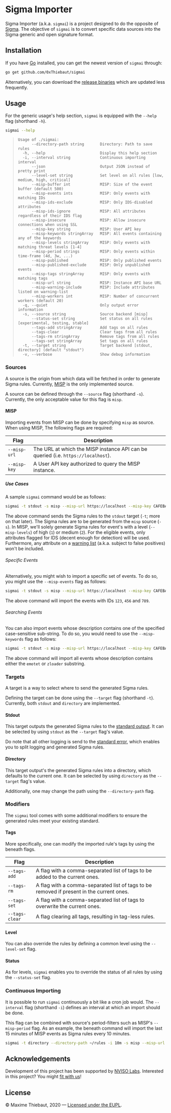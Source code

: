 # Sigma Importer
Sigma Importer (a.k.a. `sigmai`) is a project designed to do the opposite of [Sigma](https://github.com/Neo23x0/sigma).
The objective of `sigmai` is to convert specific data sources into the Sigma generic and open signature format.

## Installation
If you have [Go](https://golang.org/) installed, you can get the newest version of `sigmai` through:

```bash
go get github.com/0xThiebaut/sigmai
```

Alternatively, you can download the [release binaries](https://github.com/0xThiebaut/sigmai/releases) which are updated less frequently.

## Usage
For the generic usage's help section, `sigmai` is equipped with the `--help` flag (shorthand `-h`).

```bash
sigmai --help
```

> ```
> Usage of ./sigmai:
>       --directory-path string       Directory: Path to save rules
>   -h, --help                        Display this help section
>   -i, --interval string             Continuous importing interval
>       --json                        Output JSON instead of pretty print
>       --level-set string            Set level on all rules [low, medium, high, critical]
>       --misp-buffer int             MISP: Size of the event buffer (default 500)
>       --misp-events ints            MISP: Only events with matching IDs
>       --misp-ids-exclude            MISP: Only IDS-disabled attributes
>       --misp-ids-ignore             MISP: All attributes regardless of their IDS flag
>       --misp-insecure               MISP: Allow insecure connections when using SSL
>       --misp-key string             MISP: User API key
>       --misp-keywords stringArray   MISP: All events containing any of the keywords
>       --misp-levels stringArray     MISP: Only events with matching threat levels [1-4]
>       --misp-period strings         MISP: Only events within time-frame (4d, 3w, ...)
>       --misp-published              MISP: Only published events
>       --misp-published-exclude      MISP: Only unpublished events
>       --misp-tags stringArray       MISP: Only events with matching tags
>       --misp-url string             MISP: Instance API base URL
>       --misp-warning-include        MISP: Include attributes listed on warning-list
>       --misp-workers int            MISP: Number of concurrent workers (default 20)
>   -q, --quiet                       Only output error information
>   -s, --source string               Source backend [misp]
>       --status-set string           Set status on all rules [experimental, testing, stable]
>       --tags-add stringArray        Add tags on all rules
>       --tags-clear                  Clear tags from all rules
>       --tags-rm stringArray         Remove tags from all rules
>       --tags-set stringArray        Set tags on all rules
>   -t, --target string               Target backend [stdout, directory] (default "stdout")
>   -v, --verbose                     Show debug information
> ```

### Sources
A source is the origin from which data will be fetched in order to generate Sigma rules.
Currently, [MISP](https://github.com/MISP/MISP) is the only implemented source.

A source can be defined through the `--source` flag (shorthand `-s`).
Currently, the only acceptable value for this flag is `misp`.

#### MISP
Importing events from MISP can be done by specifying `misp` as source.
When using MISP, The following flags are required:

| Flag            | Description                                                                       |
|-----------------|-----------------------------------------------------------------------------------|
| `--misp-url`    | The URL at which the MISP instance API can be queried (i.e. `https://localhost`). |
| `--misp-key`    | A User API key authorized to query the MISP instance.                             |

##### Use Cases
A sample `sigmai` command would be as follows:

```bash
sigmai -t stdout -s misp --misp-url https://localhost --misp-key CAFEBABE== --misp-levels 1,2
```

The above command sends the Sigma rules to the `stdout` target (`-t`; more on that later).
The Sigma rules are to be generated from the `misp` source (`-s`).
In MISP, we'll solely generate Sigma rules for event's with a level (`--misp-levels`) of high (`1`) or medium (`2`).
For the eligible events, only attributes flagged for IDS (decent enough for detection) will be used.
Furthermore, any attribute on a [warning list](https://github.com/MISP/misp-warninglists) (a.k.a. subject to false positives) won't be included.

###### Specific Events
Alternatively, you might wish to import a specific set of events.
To do so, you might use the `--misp-events` flag as follows:

```bash
sigmai -t stdout -s misp --misp-url https://localhost --misp-key CAFEBABE== --misp-events 123,456,789
```

The above command will import the events with IDs `123`, `456` and `789`.

###### Searching Events
You can also import events whose description contains one of the specified case-sensitive sub-string.
To do so, you would need to use the `--misp-keywords` flag as follows:

```bash
sigmai -t stdout -s misp --misp-url https://localhost --misp-key CAFEBABE== --misp-keywords emotet,zloader
```

The above command will import all events whose description contains either the `emotet` or `zloader` substring.

### Targets
A target is a way to select where to send the generated Sigma rules.

Defining the target can be done using the `--target` flag (shorthand `-t`).
Currently, both `stdout` and `directory` are implemented.

#### Stdout
This target outputs the generated Sigma rules to the [standard output](https://en.wikipedia.org/wiki/Stdout).
It can be selected by using `stdout` as the `--target` flag's value.

Do note that all other logging is send to the  [standard error](https://en.wikipedia.org/wiki/Standard_streams#Standard_error_(stderr)), which enables you to split logging and generated Sigma rules.

#### Directory
This target output's the generated Sigma rules into a directory, which defaults to the current one.
It can be selected by using `directory` as the `--target` flag's value.

Additionally, one may change the path using the `--directory-path` flag.

### Modifiers
The `sigmai` tool comes with some additional modifiers to ensure the generated rules meet your existing standard.

#### Tags
More specifically, one can modify the imported rule's tags by using the beneath flags.

| Flag            | Description                                                                               |
|-----------------|-------------------------------------------------------------------------------------------|
| `--tags-add`    | A flag with a comma-separated list of tags to be added to the current ones.               |
| `--tags-rm`     | A flag with a comma-separated list of tags to be removed if present in the current ones.  |
| `--tags-set`    | A flag with a comma-separated list of tags to overwrite the current ones.                 |
| `--tags-clear`  | A flag clearing all tags, resulting in tag-less rules.                                    |

#### Level
You can also override the rules by defining a common level using the `--level-set` flag.

#### Status
As for levels, `sigmai` enables you to override the status of all rules by using the `--status-set` flag.

### Continuous Importing
It is possible to run `sigmai` continuously a bit like a cron job would.
The `--interval` flag (shorthand `-i`) defines an interval at which an import should be done.

This flag can be combined with source's period-filters such as MISP's `--misp-period` flag.
As an example, the beneath command will import the last 15 minutes of MISP events as Sigma rules every 10 minutes.

```bash
sigmai -t directory --directory-path ~/rules -i 10m -s misp --misp-url https://localhost --misp-key CAFEBABE== --misp-period 15m
``` 

## Acknowledgements
Development of this project has been supported by [NVISO Labs](https://www.nviso.eu/en/research). Interested in this project? You might [fit with us](https://www.nviso.eu/en/jobs)!

## License
&copy; Maxime Thiebaut, 2020 &mdash; [Licensed under the EUPL](./LICENSE.txt).
